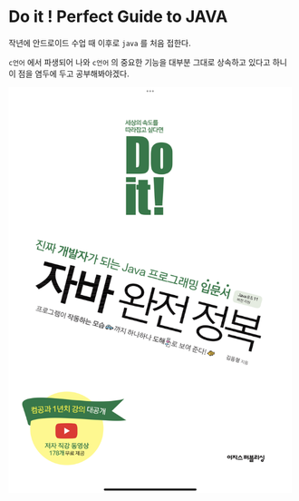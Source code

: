 # Do it ! Perfect Guide to JAVA


작년에 안드로이드 수업 때 이후로 `java` 를 처음 접한다.

`c언어` 에서 파생되어 나와 `c언어` 의 중요한 기능을 대부분 그대로 상속하고 있다고 하니 이 점을 염두에 두고 공부해봐야겠다.




<img width="500" height="auto" alt="doit_자바완전정복" src="IMG_8197.PNG">
